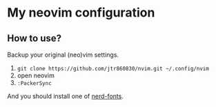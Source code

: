 My neovim configuration
===

How to use?
---

Backup your original (neo)vim settings.

1. `git clone https://github.com/jtr860830/nvim.git ~/.config/nvim`
2. open neovim
3. `:PackerSync`

And you should install one of [nerd-fonts](https://github.com/ryanoasis/nerd-fonts).
